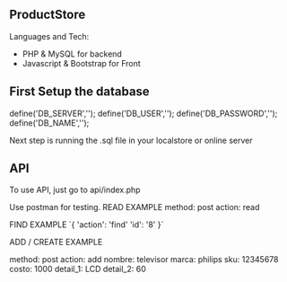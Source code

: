 ## ProductStore

Languages and Tech:
- PHP & MySQL for backend
- Javascript & Bootstrap for Front

## First Setup the database 

define('DB_SERVER','');
define('DB_USER','');
define('DB_PASSWORD','');
define('DB_NAME','');


Next step is running the .sql file in your localstore or online server


##  API
To use API, just go to api/index.php 

Use postman for testing.
READ EXAMPLE
method: post
action: read


FIND EXAMPLE
`{
    'action': 'find'
    'id': '8'
}´

ADD / CREATE EXAMPLE

method: post
action: add
nombre: televisor
marca: philips
sku: 12345678
costo: 1000
detail_1: LCD
detail_2: 60

